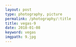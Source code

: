 ```yaml
---
layout: post
type: photography, picture
permalink: /photography/:title
title: vegas-9
date: 2018-01-08
keyword: vegas
imgpath: 9.jpg
---
```


